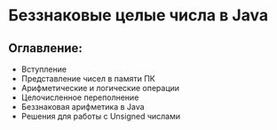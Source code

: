 Беззнаковые целые числа в Java
==============================

Оглавление:
----------

* Вступление
* Представление чисел в памяти ПК
* Арифметические и логические операции
* Целочисленное переполнение
* Беззнаковая арифметика в Java
* Решения для работы с Unsigned числами
